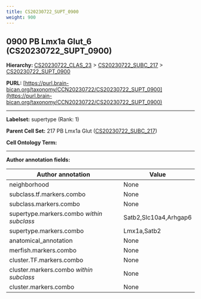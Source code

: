 ```yaml
---
title: CS20230722_SUPT_0900
weight: 900
---
```

## 0900 PB Lmx1a Glut_6 (CS20230722_SUPT_0900)
<b>Hierarchy: </b>
[CS20230722_CLAS_23](../CS20230722_CLAS_23) >
[CS20230722_SUBC_217](../CS20230722_SUBC_217) >
[CS20230722_SUPT_0900](../CS20230722_SUPT_0900)

**PURL:** [https://purl.brain-bican.org/taxonomy/CCN20230722/CS20230722_SUPT_0900](https://purl.brain-bican.org/taxonomy/CCN20230722/CS20230722_SUPT_0900)

---


**Labelset:** supertype (Rank: 1)

**Parent Cell Set:** 217 PB Lmx1a Glut ([CS20230722_SUBC_217](../CS20230722_SUBC_217))



**Cell Ontology Term:** 

[MARKER GENES.]: #


---

[TRANSFERRED ANNOTATIONS.]: #


[AUTHOR ANNOTATION FIELDS.]: #


**Author annotation fields:**

| Author annotation | Value |
|-------------------|-------|
|neighborhood|None|
|subclass.tf.markers.combo|None|
|subclass.markers.combo|None|
|supertype.markers.combo _within subclass_|Satb2,Slc10a4,Arhgap6|
|supertype.markers.combo|Lmx1a,Satb2|
|anatomical_annotation|None|
|merfish.markers.combo|None|
|cluster.TF.markers.combo|None|
|cluster.markers.combo _within subclass_|None|
|cluster.markers.combo|None|

